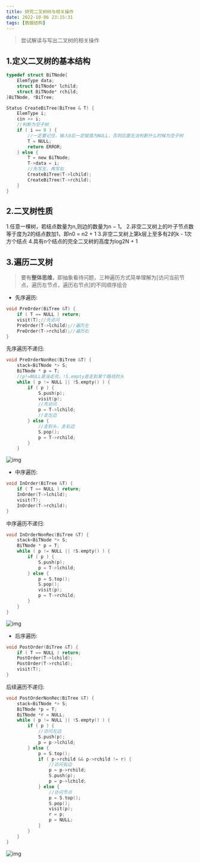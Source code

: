 ```yaml
---
title: 研究二叉树树与相关操作
date: 2022-10-06 23:15:31
tags: [数据结构]
---
```

>尝试解读与写出二叉树的相关操作
<!-- more -->
1.定义二叉树的基本结构
-
```C
typedef struct BiTNode{
    ElemType data;
    struct BiTNode* lchild;
    struct BiTNode* rchild;
}BiTNode, *BiTree;

Status CreateBiTree(BiTree & T) {
    ElemType i;
    cin >> i;
    //判断为空子树
    if ( i == 0 ) {
        //一定要记住，输入0后一定赋值为NULL，否则后面无法判断什么时候为空子树
        T = NULL;
        return ERROR;
    } else {
        T = new BiTNode;
        T->data = i;
        //先写左，再写右
        CreateBiTree(T->lchild);
        CreateBiTree(T->rchild);
    }
}
```
2.二叉树性质
-

1.任意一棵树，若结点数量为n,则边的数量为n − 1。
2.非空二叉树上的叶子节点数等于度为2的结点数加1，即n0 = n2 + 1
3.非空二叉树上第k层上至多有2的k - 1次方个结点
4.具有n个结点的完全二叉树的高度为log2N + 1

3.遍历二叉树
-
> 要有**整体思维**，即抽象看待问题，三种遍历方式简单理解为[访问当前节点，遍历左节点，遍历右节点]的不同顺序组合
+ 先序遍历:
````C
void PreOrder(BiTree &T) {
    if ( T == NULL ) return;
    visit(T);//先访问
    PreOrder(T->lchild);//遍历左
    PreOrder(T->rchild);//遍历右
}
````
先序遍历不递归:
````C
void PreOrderNonRec(BiTree &T) {
    stack<BiTNode *> S;
    BiTNode * p = T;
    //p!=NULL是没走完，!S.empty是走到某个路径的头
    while ( p != NULL || !S.empty() ) {
        if ( p ) {
            S.push(p);
            visit(p);
            //先访问
            p = T->lchild;
            //走左边
        } else {
            //走到头，走右边
            S.pop();
            p = T->rchild;
        }
    }
````

![img](/pic/PreOrder.png)
+ 中序遍历:
````C
void InOrder(BiTree &T) {
    if ( T == NULL ) return;
    InOrder(T->lchild);
    visit(T);
    InOrder(T->rchild);
}
````
中序遍历不递归:
````C
void InOrderNonRec(BiTree &T) {
    stack<BiTNode *> S;
    BiTNode * p = T;
    while ( p != NULL || !S.empty() ) {
        if ( p ) {
            S.push(p);
            p = T->lchild;
        } else {
            p = S.top();
            S.pop();
            visit(p);
            p = T->rchild;
        }
    }
}
````

![img](/pic/InOrder.png)
+ 后序遍历:
````C
void PostOrder(BiTree &T) {
    if ( T == NULL ) return;
    PostOrder(T->lchild);
    PostOrder(T->rchild);
    visit(T);
}
````
后续遍历不递归: 
````C
void PostOrderNonRec(BiTree &T) {
    stack<BiTNode *> S;
    BiTNode *p = T;
    BiTNode *r = NULL;
    while ( p != NULL || !S.empty() ) {
        if ( p ) {
            //访问左边
            S.push(p);
            p = p->lchild;
        } else {
            p = S.top();
            if ( p->rchild && p->rchild != r) {
                //访问右边
                p = p->rchild;
                S.push(p);
                p = p->lchild;
            } else {
                //访问节点
                p = S.top();
                S.pop();
                visit(p);
                r = p;
                p = NULL;
            }
        }
    }
}
````
![img](/pic/PostOrder.png)
